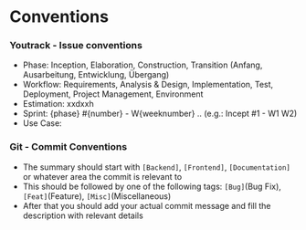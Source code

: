 # Conventions

### Youtrack - Issue conventions

- Phase: Inception, Elaboration, Construction, Transition (Anfang, Ausarbeitung, Entwicklung, Übergang)
- Workflow: Requirements, Analysis & Design, Implementation, Test, Deployment, Project Management, Environment
- Estimation: xxdxxh
- Sprint: {phase} #{number} - W{weeknumber} .. (e.g.: Incept #1 - W1 W2)
- Use Case:

### Git - Commit Conventions
- The summary should start with `[Backend]`, `[Frontend]`, `[Documentation]` or whatever area the commit is relevant to
- This should be followed by one of the following tags: `[Bug]`(Bug Fix), `[Feat]`(Feature), `[Misc]`(Miscellaneous)
- After that you should add your actual commit message and fill the description with relevant details
